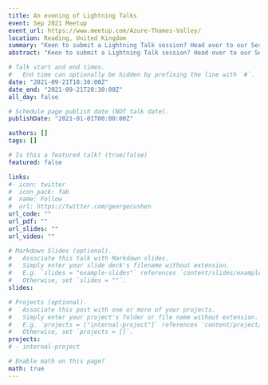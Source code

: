```yaml
---
title: An evening of Lightning Talks
event: Sep 2021 Meetup
event_url: https://www.meetup.com/Azure-Thames-Valley/
location: Reading, United Kingdom
summary: "Keen to submit a Lightning Talk session? Head over to our Sessionize Page at https://sessionize.com/azure-thames-valley/"
abstract: "Keen to submit a Lightning Talk session? Head over to our Sessionize Page at https://sessionize.com/azure-thames-valley/"

# Talk start and end times.
#   End time can optionally be hidden by prefixing the line with `#`.
date: "2021-09-21T18:30:00Z"
date_end: "2021-09-21T20:30:00Z"
all_day: false

# Schedule page publish date (NOT talk date).
publishDate: "2021-01-01T00:00:00Z"

authors: []
tags: []

# Is this a featured talk? (true/false)
featured: false

links:
#- icon: twitter
#  icon_pack: fab
#  name: Follow
#  url: https://twitter.com/georgecushen
url_code: ""
url_pdf: ""
url_slides: ""
url_video: ""

# Markdown Slides (optional).
#   Associate this talk with Markdown slides.
#   Simply enter your slide deck's filename without extension.
#   E.g. `slides = "example-slides"` references `content/slides/example-slides.md`.
#   Otherwise, set `slides = ""`.
slides: 

# Projects (optional).
#   Associate this post with one or more of your projects.
#   Simply enter your project's folder or file name without extension.
#   E.g. `projects = ["internal-project"]` references `content/project/deep-learning/index.md`.
#   Otherwise, set `projects = []`.
projects:
# - internal-project

# Enable math on this page?
math: true
---
```

